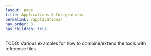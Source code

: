 ```yaml
---
layout: page
title: Applications & Integrations
permalink: /applications/
nav_order: 3
has_children: true
---
```


TODO: Various examples for how to combine/extend the tools with reference files
